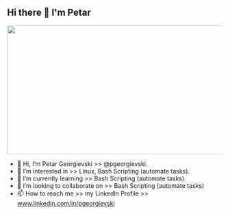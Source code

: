 Hi there 👋 I'm Petar
-------------------------------------------------------------------------------------------------------

<div align="center">
  <img src="https://media.giphy.com/media/dWesBcTLavkZuG35MI/giphy.gif" width="600" height="300"/>
</div>

- 👋 Hi, I’m Petar Georgievski >> @pgeorgievski.
- 👀 I’m interested in  >> Linux, Bash Scripting (automate tasks).
- 🌱 I’m currently learning >> Bash Scripting (automate tasks).
- 💞️ I’m looking to collaborate on >> Bash Scripting (automate tasks)
- 📫 How to reach me >> my LinkedIn Profile >> www.linkedin.com/in/pgeorgievski

<!---
pgeorgievski/pgeorgievski is a ✨ special ✨ repository because its `README.md` (this file) appears on your GitHub profile.
You can click the Preview link to take a look at your changes.
--->

